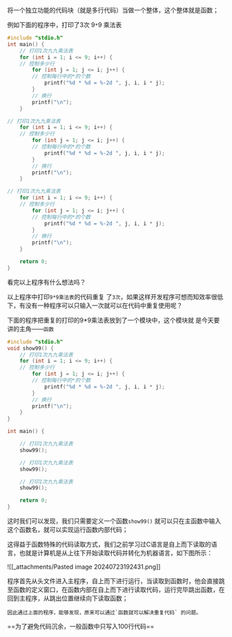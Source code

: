 将一个独立功能的代码块（就是多行代码）当做一个整体，这个整体就是函数；

例如下面的程序中，打印了3次 9`*`9 乘法表

```c
#include "stdio.h"
int main() {
	// 打印1次九九乘法表
	for (int i = 1; i <= 9; i++) {
	// 控制多少行
		for (int j = 1; j <= i; j++) {
		// 控制每行中的*的个数
			printf("%d * %d = %-2d ", j, i, i * j);
		}
		// 换行
		printf("\n");
	}

// 打印1次九九乘法表
	for (int i = 1; i <= 9; i++) {
	// 控制多少行
		for (int j = 1; j <= i; j++) {
		// 控制每行中的*的个数
			printf("%d * %d = %-2d ", j, i, i * j);
		}
		// 换行
		printf("\n");
	}

// 打印1次九九乘法表
	for (int i = 1; i <= 9; i++) {
	// 控制多少行
		for (int j = 1; j <= i; j++) {
		// 控制每行中的*的个数
			printf("%d * %d = %-2d ", j, i, i * j);
		}
		// 换行
		printf("\n");
	}

	return 0;
}
```

看完以上程序有什么想法吗？

以上程序中打印`9*9乘法表`的代码重复 了`3次`，如果这样开发程序可想而知效率很低下，有没有一种程序可以只输入一次就可以在代码中重复使用呢？

下面的程序把重复的打印的9\*9乘法表放到了一个模块中，这个模块就 是今天要讲的主角——`函数`

```c
#include "stdio.h"
void show99() {
	// 打印1次九九乘法表
	for (int i = 1; i <= 9; i++) {
	// 控制多少行
		for (int j = 1; j <= i; j++) {
		// 控制每行中的*的个数
			printf("%d * %d = %-2d ", j, i, i * j);
		}
		// 换行
		printf("\n");
	}
}

int main() {

	// 打印1次九九乘法表
	show99();

	// 打印1次九九乘法表
	show99();

	// 打印1次九九乘法表
	show99();

	return 0;
}
```

这时我们可以发现，我们只需要定义一个函数`show99()` 就可以只在主函数中输入这个函数名，就可以实现运行函数内部代码；

这得益于函数特殊的代码读取方式，我们之前学习过C语言是自上而下读取的语言，也就是计算机是从上往下开始读取代码并转化为机器语言，如下图所示：

![[_attachments/Pasted image 20240723192431.png]]

程序首先从头文件进入主程序，自上而下进行运行，当读取到函数时，他会直接跳至函数的定义窗口，在函数内部在自上而下进行读取代码，运行完毕跳出函数，在回到主程序，从跳出位置继续向下读取函数；

    因此通过上面的程序，能够发现，原来可以通过`函数就可以解决重复代码` 的问题。

==为了避免代码沉余，一般函数中只写入100行代码==
